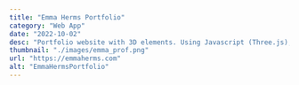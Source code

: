 ```yaml
---
title: "Emma Herms Portfolio"
category: "Web App"
date: "2022-10-02"
desc: "Portfolio website with 3D elements. Using Javascript (Three.js), HTML, CSS."
thumbnail: "./images/emma_prof.png"
url: "https://emmaherms.com"
alt: "EmmaHermsPortfolio"
---
```

